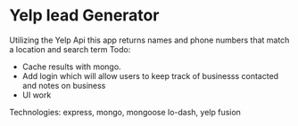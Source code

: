# Yelp lead Generator
Utilizing the Yelp Api this app returns names and phone numbers that match a location and search term
 Todo:
  -  Cache results with mongo.
  -  Add login which will allow users to keep track of businesss contacted and notes on business
  - UI work

Technologies:
express, mongo, mongoose lo-dash, yelp fusion

